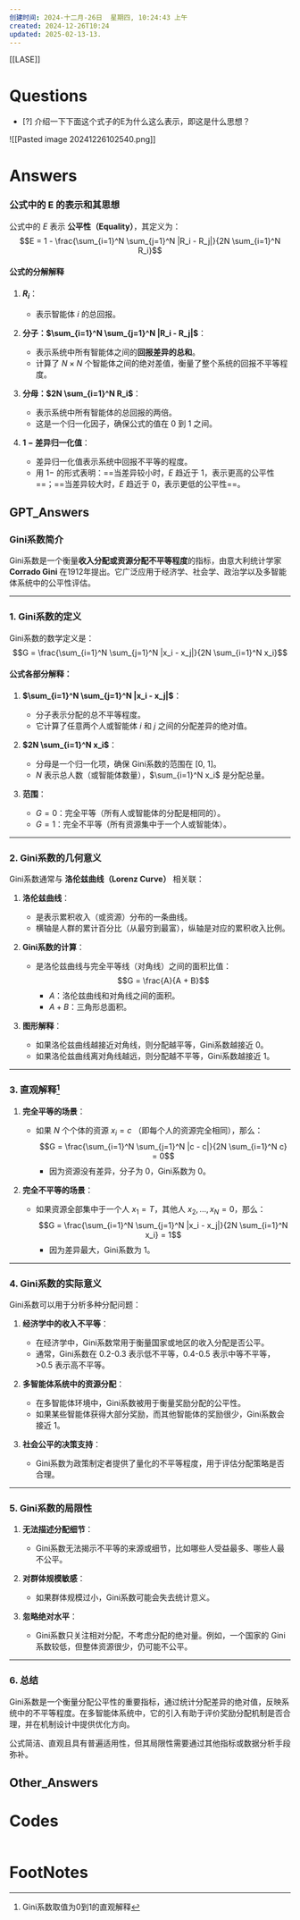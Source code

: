 ```yaml
---
创建时间: 2024-十二月-26日  星期四, 10:24:43 上午
created: 2024-12-26T10:24
updated: 2025-02-13-13.
---
```

[[LASE]]

# Questions
- [?] 介绍一下下面这个式子的E为什么这么表示，即这是什么思想？

![[Pasted image 20241226102540.png]]


# Answers
### **公式中的 E 的表示和其思想**
公式中的 $E$ 表示 **公平性（Equality）**，其定义为：
$$E = 1 - \frac{\sum_{i=1}^N \sum_{j=1}^N |R_i - R_j|}{2N \sum_{i=1}^N R_i}$$

#### **公式的分解解释**
1. **$R_i$**：
   - 表示智能体 $i$ 的总回报。

2. **分子：$\sum_{i=1}^N \sum_{j=1}^N |R_i - R_j|$**：
   - 表示系统中所有智能体之间的**回报差异的总和**。
   - 计算了 $N \times N$ 个智能体之间的绝对差值，衡量了整个系统的回报不平等程度。

3. **分母：$2N \sum_{i=1}^N R_i$**：
   - 表示系统中所有智能体的总回报的两倍。
   - 这是一个归一化因子，确保公式的值在 0 到 1 之间。

4. **$1 - \text{差异归一化值}$**：
   - 差异归一化值表示系统中回报不平等的程度。
   - 用 $1 -$ 的形式表明：==当差异较小时，$E$ 趋近于 1，表示更高的公平性==；==当差异较大时，$E$ 趋近于 0，表示更低的公平性==。

## GPT_Answers

### **Gini系数简介**
Gini系数是一个衡量**收入分配或资源分配不平等程度**的指标，由意大利统计学家 **Corrado Gini** 在1912年提出。它广泛应用于经济学、社会学、政治学以及多智能体系统中的公平性评估。

---

### **1. Gini系数的定义**
Gini系数的数学定义是：
$$G = \frac{\sum_{i=1}^N \sum_{j=1}^N |x_i - x_j|}{2N \sum_{i=1}^N x_i}$$

#### **公式各部分解释**：
1. **$\sum_{i=1}^N \sum_{j=1}^N |x_i - x_j|$**：
   - 分子表示分配的总不平等程度。
   - 它计算了任意两个人或智能体 $i$ 和 $j$ 之间的分配差异的绝对值。

2. **$2N \sum_{i=1}^N x_i$**：
   - 分母是一个归一化项，确保 Gini系数的范围在 [0, 1]。
   - $N$ 表示总人数（或智能体数量），$\sum_{i=1}^N x_i$ 是分配总量。

3. **范围**：
   - $G = 0$：完全平等（所有人或智能体的分配是相同的）。
   - $G = 1$：完全不平等（所有资源集中于一个人或智能体）。

---

### **2. Gini系数的几何意义**
Gini系数通常与 **洛伦兹曲线（Lorenz Curve）** 相关联：

1. **洛伦兹曲线**：
   - 是表示累积收入（或资源）分布的一条曲线。
   - 横轴是人群的累计百分比（从最穷到最富），纵轴是对应的累积收入比例。

2. **Gini系数的计算**：
   - 是洛伦兹曲线与完全平等线（对角线）之间的面积比值：
     $$G = \frac{A}{A + B}$$
     - $A$：洛伦兹曲线和对角线之间的面积。
     - $A + B$：三角形总面积。

3. **图形解释**：
   - 如果洛伦兹曲线越接近对角线，则分配越平等，Gini系数越接近 0。
   - 如果洛伦兹曲线离对角线越远，则分配越不平等，Gini系数越接近 1。

---

### **3. 直观解释**[^1]
1. **完全平等的场景**：
   - 如果 $N$ 个个体的资源 $x_i = c$ （即每个人的资源完全相同），那么：
     $$G = \frac{\sum_{i=1}^N \sum_{j=1}^N |c - c|}{2N \sum_{i=1}^N c} = 0$$
     - 因为资源没有差异，分子为 0，Gini系数为 0。

2. **完全不平等的场景**：
   - 如果资源全部集中于一个人 $x_1 = T$，其他人 $x_2, \dots, x_N = 0$，那么：
     $$G = \frac{\sum_{i=1}^N \sum_{j=1}^N |x_i - x_j|}{2N \sum_{i=1}^N x_i} = 1$$
     - 因为差异最大，Gini系数为 1。

---

### **4. Gini系数的实际意义**
Gini系数可以用于分析多种分配问题：

1. **经济学中的收入不平等**：
   - 在经济学中，Gini系数常用于衡量国家或地区的收入分配是否公平。
   - 通常，Gini系数在 0.2-0.3 表示低不平等，0.4-0.5 表示中等不平等，>0.5 表示高不平等。

2. **多智能体系统中的资源分配**：
   - 在多智能体环境中，Gini系数被用于衡量奖励分配的公平性。
   - 如果某些智能体获得大部分奖励，而其他智能体的奖励很少，Gini系数会接近 1。

3. **社会公平的决策支持**：
   - Gini系数为政策制定者提供了量化的不平等程度，用于评估分配策略是否合理。

---

### **5. Gini系数的局限性**
1. **无法描述分配细节**：
   - Gini系数无法揭示不平等的来源或细节，比如哪些人受益最多、哪些人最不公平。

2. **对群体规模敏感**：
   - 如果群体规模过小，Gini系数可能会失去统计意义。

3. **忽略绝对水平**：
   - Gini系数只关注相对分配，不考虑分配的绝对量。例如，一个国家的 Gini系数较低，但整体资源很少，仍可能不公平。

---

### **6. 总结**
Gini系数是一个衡量分配公平性的重要指标，通过统计分配差异的绝对值，反映系统中的不平等程度。在多智能体系统中，它的引入有助于评价奖励分配机制是否合理，并在机制设计中提供优化方向。

公式简洁、直观且具有普遍适用性，但其局限性需要通过其他指标或数据分析手段弥补。

## Other_Answers


# Codes

```python

```


# FootNotes

[^1]: Gini系数取值为0到1的直观解释